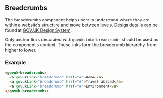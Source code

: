 ## Breadcrumbs

The breadcrumbs component helps users to understand where they are within a website’s structure and move between levels.
Design details can be found at [GOV.UK Design System](https://design-system.service.gov.uk/components/breadcrumbs/).

Only anchor links decorated with `govukLink="breadcrumb"` should be used as the component's content.
These links form the breadcrumb hierarchy, from higher to lower.

### Example

```html
<govuk-breadcrumbs>
  <a govukLink="breadcrumb" href="#">Home</a>
  <a govukLink="breadcrumb" href="#">Travel abroad</a>
  <a govukLink="breadcrumb" href="#">Environment</a>
</govuk-breadcrumbs>
```
